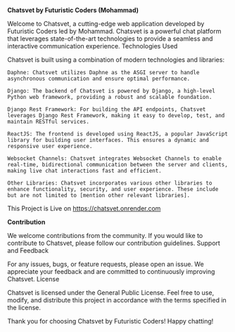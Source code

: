 **Chatsvet by Futuristic Coders (Mohammad)**

Welcome to Chatsvet, a cutting-edge web application developed by Futuristic Coders led by Mohammad. Chatsvet is a powerful chat platform that leverages state-of-the-art technologies to provide a seamless and interactive communication experience.
Technologies Used

Chatsvet is built using a combination of modern technologies and libraries:

    Daphne: Chatsvet utilizes Daphne as the ASGI server to handle asynchronous communication and ensure optimal performance.

    Django: The backend of Chatsvet is powered by Django, a high-level Python web framework, providing a robust and scalable foundation.

    Django Rest Framework: For building the API endpoints, Chatsvet leverages Django Rest Framework, making it easy to develop, test, and maintain RESTful services.

    ReactJS: The frontend is developed using ReactJS, a popular JavaScript library for building user interfaces. This ensures a dynamic and responsive user experience.

    Websocket Channels: Chatsvet integrates Websocket Channels to enable real-time, bidirectional communication between the server and clients, making live chat interactions fast and efficient.

    Other Libraries: Chatsvet incorporates various other libraries to enhance functionality, security, and user experience. These include but are not limited to [mention other relevant libraries].

This Project is Live on https://chatsvet.onrender.com

**Contribution**

We welcome contributions from the community. If you would like to contribute to Chatsvet, please follow our contribution guidelines.
Support and Feedback

For any issues, bugs, or feature requests, please open an issue. We appreciate your feedback and are committed to continuously improving Chatsvet.
License

Chatsvet is licensed under the General Public License. Feel free to use, modify, and distribute this project in accordance with the terms specified in the license.

Thank you for choosing Chatsvet by Futuristic Coders! Happy chatting!
